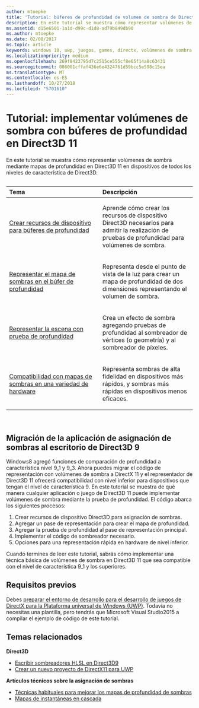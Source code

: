 ```yaml
---
author: mtoepke
title: 'Tutorial: búferes de profundidad de volumen de sombra de Direct3D 11'
description: En este tutorial se muestra cómo representar volúmenes de sombra mediante mapas de profundidad en Direct3D 11 en dispositivos de todos los niveles de característica de Direct3D.
ms.assetid: d15e6501-1a1d-d99c-d1d8-ad79b849db90
ms.author: mtoepke
ms.date: 02/08/2017
ms.topic: article
keywords: windows 10, uwp, juegos, games, directx, volúmenes de sombra, shadow volumes, búferes de profundidad, depth buffers, directx 11
ms.localizationpriority: medium
ms.openlocfilehash: 269f8423795d7c2515ce555cf8e65f14a8c63431
ms.sourcegitcommit: 086001cffaf436e6e4324761d59bcc5e598c15ea
ms.translationtype: MT
ms.contentlocale: es-ES
ms.lasthandoff: 10/27/2018
ms.locfileid: "5701610"
---
```

# <a name="walkthrough-implement-shadow-volumes-using-depth-buffers-in-direct3d-11"></a>Tutorial: implementar volúmenes de sombra con búferes de profundidad en Direct3D 11



En este tutorial se muestra cómo representar volúmenes de sombra mediante mapas de profundidad en Direct3D 11 en dispositivos de todos los niveles de característica de Direct3D.
## 
<table>
<colgroup>
<col width="50%" />
<col width="50%" />
</colgroup>
<thead>
<tr class="header">
<th align="left">Tema</th>
<th align="left">Descripción</th>
</tr>
</thead>
<tbody>
<tr class="odd">
<td align="left"><p><a href="create-depth-buffer-resource--view--and-sampler-state.md">Crear recursos de dispositivo para búferes de profundidad</a></p></td>
<td align="left"><p>Aprende cómo crear los recursos de dispositivo Direct3D necesarios para admitir la realización de pruebas de profundidad para volúmenes de sombra.</p></td>
</tr>
<tr class="even">
<td align="left"><p><a href="render-the-shadow-map-to-the-depth-buffer.md">Representar el mapa de sombras en el búfer de profundidad</a></p></td>
<td align="left"><p>Representa desde el punto de vista de la luz para crear un mapa de profundidad de dos dimensiones representando el volumen de sombra.</p></td>
</tr>
<tr class="odd">
<td align="left"><p><a href="render-the-scene-with-depth-testing.md">Representar la escena con prueba de profundidad</a></p></td>
<td align="left"><p>Crea un efecto de sombra agregando pruebas de profundidad al sombreador de vértices (o geometría) y al sombreador de píxeles.</p></td>
</tr>
<tr class="even">
<td align="left"><p><a href="target-a-range-of-hardware.md">Compatibilidad con mapas de sombras en una variedad de hardware</a></p></td>
<td align="left"><p>Representa sombras de alta fidelidad en dispositivos más rápidos, y sombras más rápidas en dispositivos menos eficaces.</p></td>
</tr>
</tbody>
</table>

 

## <a name="shadow-mapping-application-to-direct3d-9-desktop-porting"></a>Migración de la aplicación de asignación de sombras al escritorio de Direct3D 9


Windows8 agregó funciones de comparación de profundidad a característica nivel 9\_1 y 9\_3. Ahora puedes migrar el código de representación con volúmenes de sombra a DirectX 11 y el representador de Direct3D 11 ofrecerá compatibilidad con nivel inferior para dispositivos que tengan el nivel de característica 9. En este tutorial se muestra de qué manera cualquier aplicación o juego de Direct3D 11 puede implementar volúmenes de sombra mediante la prueba de profundidad. El código abarca los siguientes procesos:

1.  Crear recursos de dispositivo Direct3D para asignación de sombras.
2.  Agregar un pase de representación para crear el mapa de profundidad.
3.  Agregar la prueba de profundidad al pase de representación principal.
4.  Implementar el código de sombreador necesario.
5.  Opciones para una representación rápida en hardware de nivel inferior.

Cuando termines de leer este tutorial, sabrás cómo implementar una técnica básica de volúmenes de sombra en Direct3D 11 que sea compatible con el nivel de característica 9\_1 y los superiores.

## <a name="prerequisites"></a>Requisitos previos


Debes [preparar el entorno de desarrollo para el desarrollo de juegos de DirectX para la Plataforma universal de Windows (UWP)](prepare-your-dev-environment-for-windows-store-directx-game-development.md). Todavía no necesitas una plantilla, pero tendrás que Microsoft Visual Studio2015 a compilar el ejemplo de código de este tutorial.

## <a name="related-topics"></a>Temas relacionados


**Direct3D**

* [Escribir sombreadores HLSL en Direct3D9](https://msdn.microsoft.com/library/windows/desktop/bb944006)
* [Crear un nuevo proyecto de DirectX11 para UWP](user-interface.md)

**Artículos técnicos sobre la asignación de sombras**

* [Técnicas habituales para mejorar los mapas de profundidad de sombras](https://msdn.microsoft.com/library/windows/desktop/ee416324)
* [Mapas de instantáneas en cascada](https://msdn.microsoft.com/library/windows/desktop/ee416307)

 

 




